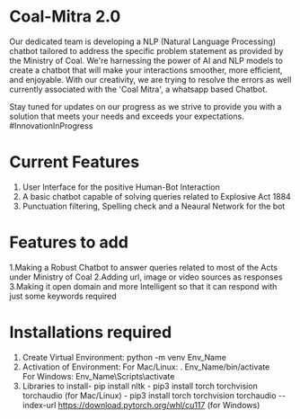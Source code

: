 # Coal-Mitra 2.0
Our dedicated team is developing a NLP (Natural Language Processing) chatbot tailored to address the specific problem statement as provided by the Ministry of Coal. 
We're harnessing the power of AI and NLP models to create a chatbot that will make your interactions smoother, more efficient, and enjoyable.
With our creativity, we are trying to resolve the errors as well currently associated with the 'Coal Mitra', a whatsapp based Chatbot.

Stay tuned for updates on our progress as we strive to provide you with a solution that meets your needs and exceeds your expectations. 
#InnovationInProgress

# Current Features
1. User Interface for the positive Human-Bot Interaction
2. A basic chatbot capable of solving queries related to Explosive Act 1884
3. Punctuation filtering, Spelling check and a Neaural Network for the bot

# Features to add
1.Making a Robust Chatbot to answer queries related to most of the Acts under Ministry of Coal
2.Adding url, image or video sources as responses
3.Making it open domain and more Intelligent so that it can respond with just some keywords required 

# Installations required
1. Create Virtual Environment: python -m venv Env_Name
2. Activation of Environment: For Mac/Linux: . Env_Name/bin/activate <br>
                              For Windows: Env_Name\Scripts\activate
4. Libraries to install- pip install nltk
                       - pip3 install torch torchvision torchaudio (for Mac/Linux)
                       - pip3 install torch torchvision torchaudio --index-url https://download.pytorch.org/whl/cu117 (for Windows)
